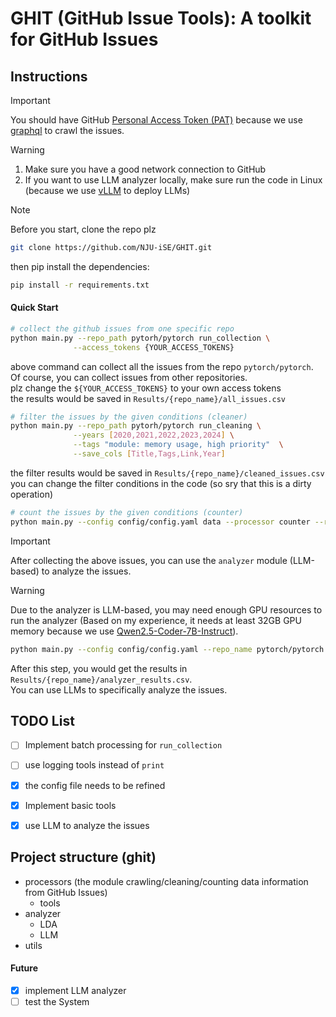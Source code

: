 # GHIT (GitHub Issue Tools): A toolkit for GitHub Issues

## Instructions
> [!IMPORTANT]
> 
> You should have GitHub [Personal Access Token (PAT)](https://docs.github.com/en/authentication/keeping-your-account-and-data-secure/managing-your-personal-access-tokens) because we use [graphql](https://docs.github.com/en/graphql) to crawl the issues.

> [!WARNING]
> 1. Make sure you have a good network connection to GitHub
> 2. If you want to use LLM analyzer locally, make sure run the code in Linux (because we use [vLLM](https://github.com/vllm-project/vllm) to deploy LLMs)

> [!Note] 
> Before you start, clone the repo plz
> ```bash
> git clone https://github.com/NJU-iSE/GHIT.git
> ```
> then pip install the dependencies:
> ```bash
> pip install -r requirements.txt
>```
#### Quick Start
```bash
# collect the github issues from one specific repo
python main.py --repo_path pytorh/pytorch run_collection \
              --access_tokens {YOUR_ACCESS_TOKENS}
```
above command can collect all the issues from the repo `pytorch/pytorch`.  
Of course, you can collect issues from other repositories.  
plz change the `${YOUR_ACCESS_TOKENS}` to your own access tokens  
the results would be saved in `Results/{repo_name}/all_issues.csv`  
```bash
# filter the issues by the given conditions (cleaner)
python main.py --repo_path pytorh/pytorch run_cleaning \
              --years [2020,2021,2022,2023,2024] \
              --tags "module: memory usage, high priority"  \
              --save_cols [Title,Tags,Link,Year]
```
the filter results would be saved in `Results/{repo_name}/cleaned_issues.csv`  
you can change the filter conditions in the code (so sry that this is a dirty operation)

```bash
# count the issues by the given conditions (counter)
python main.py --config config/config.yaml data --processor counter --repo_name pytorch/pytorch
```

> [!IMPORTANT]
> 
> After collecting the above issues, you can use the `analyzer` module (LLM-based) to analyze the issues.

> [!WARNING]
> 
> Due to the analyzer is LLM-based, you may need enough GPU resources to run the analyzer
> (Based on my experience, it needs at least 32GB GPU memory because we use [Qwen2.5-Coder-7B-Instruct](https://huggingface.co/Qwen/Qwen2.5-Coder-7B-Instruct)).

```bash
python main.py --config config/config.yaml --repo_name pytorch/pytorch analyze
```

After this step, you would get the results in `Results/{repo_name}/analyzer_results.csv`.  
You can use LLMs to specifically analyze the issues.

## TODO List
- [ ] Implement batch processing for `run_collection`
- [ ] use logging tools instead of `print`
- [x] the config file needs to be refined
- [x] Implement basic tools
- [x] use LLM to analyze the issues


## Project structure (ghit)
* processors (the module crawling/cleaning/counting data information from GitHub Issues)
  * tools
* analyzer
  * LDA
  * LLM
* utils


#### Future
- [x] implement LLM analyzer
- [ ] test the System
